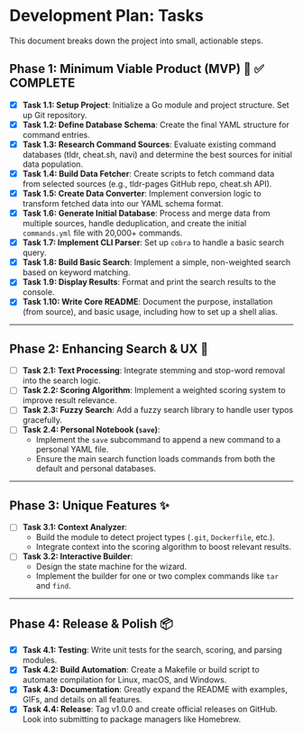 # Development Plan: Tasks

This document breaks down the project into small, actionable steps.

## Phase 1: Minimum Viable Product (MVP) 🚀 ✅ COMPLETE

* [x] **Task 1.1: Setup Project**: Initialize a Go module and project structure. Set up Git repository.
* [x] **Task 1.2: Define Database Schema**: Create the final YAML structure for command entries.
* [x] **Task 1.3: Research Command Sources**: Evaluate existing command databases (tldr, cheat.sh, navi) and determine the best sources for initial data population.
* [x] **Task 1.4: Build Data Fetcher**: Create scripts to fetch command data from selected sources (e.g., tldr-pages GitHub repo, cheat.sh API).
* [x] **Task 1.5: Create Data Converter**: Implement conversion logic to transform fetched data into our YAML schema format.
* [x] **Task 1.6: Generate Initial Database**: Process and merge data from multiple sources, handle deduplication, and create the initial `commands.yml` file with 20,000+ commands.
* [x] **Task 1.7: Implement CLI Parser**: Set up `cobra` to handle a basic search query.
* [x] **Task 1.8: Build Basic Search**: Implement a simple, non-weighted search based on keyword matching.
* [x] **Task 1.9: Display Results**: Format and print the search results to the console.
* [x] **Task 1.10: Write Core README**: Document the purpose, installation (from source), and basic usage, including how to set up a shell alias.

---

## Phase 2: Enhancing Search & UX 🧠

* [ ] **Task 2.1: Text Processing**: Integrate stemming and stop-word removal into the search logic.
* [ ] **Task 2.2: Scoring Algorithm**: Implement a weighted scoring system to improve result relevance.
* [ ] **Task 2.3: Fuzzy Search**: Add a fuzzy search library to handle user typos gracefully.
* [ ] **Task 2.4: Personal Notebook (`save`)**:
    * Implement the `save` subcommand to append a new command to a personal YAML file.
    * Ensure the main search function loads commands from both the default and personal databases.

---

## Phase 3: Unique Features ✨

* [ ] **Task 3.1: Context Analyzer**:
    * Build the module to detect project types (`.git`, `Dockerfile`, etc.).
    * Integrate context into the scoring algorithm to boost relevant results.
* [ ] **Task 3.2: Interactive Builder**:
    * Design the state machine for the wizard.
    * Implement the builder for one or two complex commands like `tar` and `find`.

---

## Phase 4: Release & Polish 📦

* [x] **Task 4.1: Testing**: Write unit tests for the search, scoring, and parsing modules.
* [x] **Task 4.2: Build Automation**: Create a Makefile or build script to automate compilation for Linux, macOS, and Windows.
* [x] **Task 4.3: Documentation**: Greatly expand the README with examples, GIFs, and details on all features.
* [x] **Task 4.4: Release**: Tag v1.0.0 and create official releases on GitHub. Look into submitting to package managers like Homebrew.